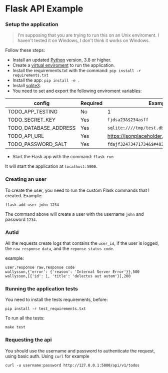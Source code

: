 # Flask API Example

### Setup the application  
> I'm supposing that you are trying to run this on an Unix enviroment. I haven't tested it on Windows, I don't think it works on Windows.

Follow these steps:

* Install an updated [Python](https://www.python.org/) version, 3.8 or higher.
* Create a [virtual enviroment](https://docs.python.org/3/library/venv.html) to run the application.
* Install the requirements.txt with the command: `pip install -r requirements.txt`
* Install the app: `pip install -e .`
* Install [sqlite3](https://www.sqlite.org/index.html).
* You need to set and export the following enviroment variables:

| config                | Required | Example                                    |
|-----------------------|----------|--------------------------------------------|
| TODO_APP_TESTING      | No       | 1                                          |
| TODO_SECRET_KEY       | Yes      | ```fjdsa23&$234asff```                     |
| TODO_DATABASE_ADDRESS | Yes      | ```sqlite:////tmp/test.db```               |
| TODO_API_URL          | Yes      | https://jsonplaceholder.typicode.com/todos |
| TODO_PASSWORD_SALT    | Yes      | ```fdajf32473471734&$#4831482```           |
* Start the Flask app with the command: `flask run`

It will start the application at `localhost:5000`.


### Creating an user

To create the user, you need to run the custom Flask commands that I created.
Example:
```
flask add-user john 1234
```

The command above will create a user with the username `john` and password `1234`.


### Autid

All the requests create logs that contains the `user_id`, if the user is logged, the `raw response data`, and the `reponse status code`.

example:
```
user,response raw,response code
wallysson,{'error': {'reason': 'Internal Server Error'}},500
wallysson,[{'id': 1, 'title': 'delectus aut autem'}],200
```


### Running the application tests
You need to install the tests requirements, before:
```
pip install -r test_requirements.txt
```

To run all the tests:
```
make test
```


### Requesting the api
You should use the username and password to authenticate the request, using basic auth. Using `curl` for example

```
curl -u username:password http://127.0.0.1:5000/api/v1/todos
```

